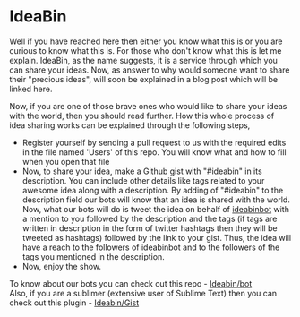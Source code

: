 IdeaBin
==============

Well if you have reached here then either you know what this is or you are curious to know what this is. For those who don't know what this is let me explain.
IdeaBin, as the name suggests, it is a service through which you can share your ideas. Now, as answer to why would someone want to share their "precious ideas", will soon be explained in a blog post which will be linked here.

Now, if you are one of those brave ones who would like to share your ideas with the world, then you should read further.
How this whole process of idea sharing works can be explained through the following steps,

- Register yourself by sending a pull request to us with the required edits in the file named 'Users' of this repo. You will know what and how to fill when you open that file
- Now, to share your idea, make a Github gist with "#ideabin" in its description. You can include other details like tags related to your awesome idea along  with a description. By adding of "#ideabin" to the description field our bots will know that an idea is shared with the world. Now, what our bots will do is tweet the idea on behalf of [ideabinbot](https://twitter.com/ideabinbot) with a mention to you followed by the description and the tags (if tags are written in description in the form of twitter hashtags then they will be tweeted as hashtags) followed by the link to your gist. Thus, the idea will have a reach to the followers of ideabinbot and to the followers of the tags you mentioned in the description.
- Now, enjoy the show.


To know about our bots you can check out this repo - [Ideabin/bot](https://github.com/Ideabin/bot)  
Also, if you are a sublimer (extensive user of Sublime Text) then you can check out this plugin - [Ideabin/Gist](https://github.com/Ideabin/Gist)
